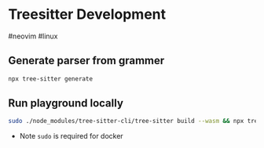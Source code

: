 # Treesitter Development

#neovim
#linux

## Generate parser from grammer

```sh
npx tree-sitter generate
```

## Run playground locally

```sh
sudo ./node_modules/tree-sitter-cli/tree-sitter build --wasm && npx tree-sitter playground
```

- Note `sudo` is required for docker
